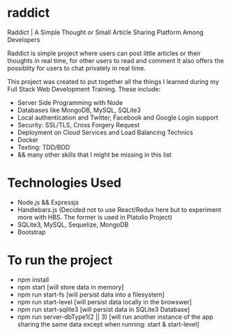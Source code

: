 # raddict
Raddict | A Simple Thought or Small Article Sharing Platform Among Developers

Raddict is simple project where users can post little articles or their thoughts in real time, for other users to read and comment
It also offers the possiblity for users to chat privately in real time.

This project was created to put together all the things I learned during my Full Stack Web Development Training. These include:
* Server Side Programming with Node
* Databases like MongoDB, MySQL, SQLite3
* Local authentication and Twitter, Facebook and Google Login support
* Security: SSL/TLS, Cross Forgery Request
* Deployment on Cloud Services and Load Balancing Technics
* Docker
* Texting: TDD/BDD
* && many other skills that I might be missing in this list

# Technologies Used
- Node.js && Expressjs
- Handlebars.js (Decided not to use React/Redux here but to experiment more with HBS. The former is used in Platolio Project)
- SQLite3, MySQL, Sequelize, MongoDB
- Bootstrap

# To run the project
- npm install
- npm start [will store data in memory]
- npm run start-fs [will persist data into a filesystem]
- npm run start-level [will persist data locally in the browswer]
- npm run start-sqlite3 [will persist data in SQLite3 Database]
- npm run server-dbType1(2 || 3) [will run another instance of the app sharing the same data except when running: start & start-level]
